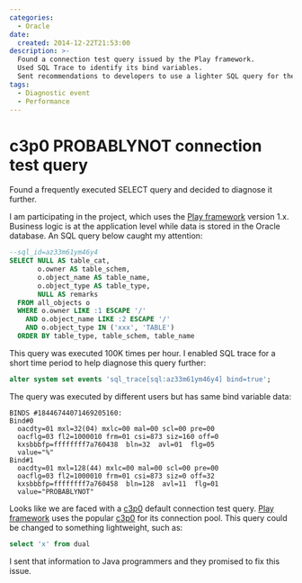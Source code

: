 ```yaml
---
categories:
  - Oracle
date:
  created: 2014-12-22T21:53:00
description: >-
  Found a connection test query issued by the Play framework.
  Used SQL Trace to identify its bind variables.
  Sent recommendations to developers to use a lighter SQL query for the connection test purpose
tags:
  - Diagnostic event
  - Performance
---
```


# c3p0 PROBABLYNOT connection test query

Found a frequently executed SELECT query and decided to diagnose it further.

<!-- more -->

I am participating in the project, which uses the [Play framework](https://www.playframework.com/) version 1.x.
Business logic is at the application level while data is stored in the Oracle database.
An SQL query below caught my attention:

```sql
--sql_id=az33m61ym46y4
SELECT NULL AS table_cat,
       o.owner AS table_schem,
       o.object_name AS table_name,
       o.object_type AS table_type,
       NULL AS remarks
  FROM all_objects o
  WHERE o.owner LIKE :1 ESCAPE '/'
    AND o.object_name LIKE :2 ESCAPE '/'
    AND o.object_type IN ('xxx', 'TABLE')
  ORDER BY table_type, table_schem, table_name
```

This query was executed 100K times per hour.
I enabled SQL trace for a short time period to help diagnose this query further:

```sql
alter system set events 'sql_trace[sql:az33m61ym46y4] bind=true';
```

The query was executed by different users but has same bind variable data:

``` hl_lines="6 11"
BINDS #18446744071469205160:
Bind#0
  oacdty=01 mxl=32(04) mxlc=00 mal=00 scl=00 pre=00
  oacflg=03 fl2=1000010 frm=01 csi=873 siz=160 off=0
  kxsbbbfp=ffffffff7a760438  bln=32  avl=01  flg=05
  value="%"
Bind#1
  oacdty=01 mxl=128(44) mxlc=00 mal=00 scl=00 pre=00
  oacflg=03 fl2=1000010 frm=01 csi=873 siz=0 off=32
  kxsbbbfp=ffffffff7a760458  bln=128  avl=11  flg=01
  value="PROBABLYNOT"
```

Looks like we are faced with a [c3p0](http://sourceforge.net/projects/c3p0/) default connection test query.
[Play framework](https://www.playframework.com/) uses the popular [c3p0](http://sourceforge.net/projects/c3p0/) for its connection pool.
This query could be changed to something lightweight, such as:

```sql
select 'x' from dual
```

I sent that information to Java programmers and they promised to fix this issue.
